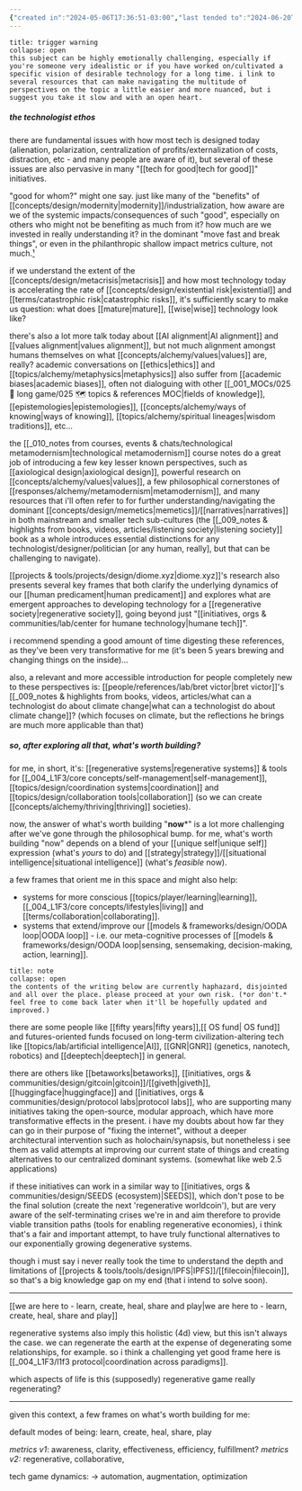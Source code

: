 ```yaml
---
{"created in":"2024-05-06T17:36:51-03:00","last tended to":"2024-06-20T17:20:44-03:00","tags":["inquiry","🌿"],"created":"2024-05-06T17:36:51.035-03:00","updated":"2025-01-22T15:28:58.417-03:00","notestage":["🌿"],"relevancescore":98,"dg-publish":true,"permalink":"/inquiries-and-heuristics/what-technology-is-actually-worth-building/","dgPassFrontmatter":true}
---
```


```ad-warning
title: trigger warning
collapse: open
this subject can be highly emotionally challenging, especially if you're someone very idealistic or if you have worked on/cultivated a specific vision of desirable technology for a long time. i link to several resources that can make navigating the multitude of perspectives on the topic a little easier and more nuanced, but i suggest you take it slow and with an open heart.
```

##### the technologist ethos

there are fundamental issues with how most tech is designed today (alienation, polarization, centralization of profits/externalization of costs, distraction, etc - and many people are aware of it), but several of these issues are also pervasive in many "[[tech for good\|tech for good]]" initiatives.

"good for whom?" might one say. just like many of the "benefits" of [[concepts/design/modernity\|modernity]]/industrialization, how aware are we of the systemic impacts/consequences of such "good", especially on others who might not be benefiting as much from it? how much are we invested in really understanding it? in the dominant "move fast and break things", or even in the philanthropic shallow impact metrics culture, not much.[¹](https://consilienceproject.org/technology-is-not-values-neutral-ending-the-reign-of-nihilistic-design-2/)

if we understand the extent of the [[concepts/design/metacrisis\|metacrisis]] and how most technology today is accelerating the rate of [[concepts/design/existential risk\|existential]] and [[terms/catastrophic risk\|catastrophic risks]], it's sufficiently scary to make us question: what does [[mature\|mature]], [[wise\|wise]] technology look like?

there's also a lot more talk today about [[AI alignment\|AI alignment]] and [[values alignment\|values alignment]], but not much alignment amongst humans themselves on what [[concepts/alchemy/values\|values]] are, really? academic conversations on [[ethics\|ethics]] and [[topics/alchemy/metaphysics\|metaphysics]] also suffer from [[academic biases\|academic biases]], often not dialoguing with other [[_001_MOCs/025 🔷 long game/025 🗺 topics & references MOC\|fields of knowledge]], [[epistemologies\|epistemologies]], [[concepts/alchemy/ways of knowing\|ways of knowing]], [[topics/alchemy/spiritual lineages\|wisdom traditions]], etc...

the [[_010_notes from courses, events & chats/technological metamodernism\|technological metamodernism]] course notes do a great job of introducing a few key lesser known perspectives, such as [[axiological design\|axiological design]], powerful research on [[concepts/alchemy/values\|values]], a few philosophical cornerstones of [[responses/alchemy/metamodernism\|metamodernism]], and many resources that i'll often refer to for further understanding/navigating the dominant [[concepts/design/memetics\|memetics]]/[[narratives\|narratives]] in both mainstream and smaller tech sub-cultures (the [[_009_notes & highlights from books, videos, articles/listening society\|listening society]] book as a whole introduces essential distinctions for any technologist/designer/politician [or any human, really], but that can be challenging to navigate).

[[projects & tools/projects/design/diome.xyz\|diome.xyz]]'s research also presents several key frames that both clarify the underlying dynamics of our [[human predicament\|human predicament]] and explores what are emergent approaches to developing technology for a [[regenerative society\|regenerative society]], going beyond just "[[initiatives, orgs & communities/lab/center for humane technology\|humane tech]]".

i recommend spending a good amount of time digesting these references, as they've been very transformative for me (it's been 5 years brewing and changing things on the inside)...

also, a relevant and more accessible introduction for people completely new to these perspectives is: [[people/references/lab/bret victor\|bret victor]]'s [[_009_notes & highlights from books, videos, articles/what can a technologist do about climate change\|what can a technologist do about climate change]]? (which focuses on climate, but the reflections he brings are much more applicable than that)

##### so, after exploring all that, what's worth building?

for me, in short, it's: [[regenerative systems\|regenerative systems]] & tools for [[_004_L1F3/core concepts/self-management\|self-management]], [[topics/design/coordination systems\|coordination]] and [[topics/design/collaboration tools\|collaboration]] (so we can create [[concepts/alchemy/thriving\|thriving]] societies).

now, the answer of what's worth building "**now***" is a lot more challenging after we've gone through the philosophical bump. for me, what's worth building "now" depends on a blend of your [[unique self\|unique self]] expression (what's *yours* to do) and [[strategy\|strategy]]/[[situational intelligence\|situational intelligence]] (what's *feasible* now).

a few frames that orient me in this space and might also help:

- systems for more conscious [[topics/player/learning\|learning]], [[_004_L1F3/core concepts/lifestyles\|living]] and [[terms/collaboration\|collaborating]].
- systems that extend/improve our [[models & frameworks/design/OODA loop\|OODA loop]] - i.e. our meta-cognitive processes of [[models & frameworks/design/OODA loop\|sensing, sensemaking, decision-making, action, learning]].


```ad-warning
title: note
collapse: open
the contents of the writing below are currently haphazard, disjointed and all over the place. please proceed at your own risk. (*or don't.* feel free to come back later when it'll be hopefully updated and improved.)
```

there are some people like [[fifty years\|fifty years]],[[ OS fund\| OS fund]] and futures-oriented funds focused on long-term civilization-altering tech like [[topics/lab/artificial intelligence\|AI]], [[GNR\|GNR]] (genetics, nanotech, robotics) and [[deeptech\|deeptech]] in general.

there are others like [[betaworks\|betaworks]], [[initiatives, orgs & communities/design/gitcoin\|gitcoin]]/[[giveth\|giveth]], [[huggingface\|huggingface]] and [[initiatives, orgs & communities/design/protocol labs\|protocol labs]], who are supporting many initiatives taking the open-source, modular approach, which have more transformative effects in the present. i have my doubts about how far they can go in their purpose of "fixing the internet", without a deeper architectural intervention such as holochain/synapsis, but nonetheless i see them as valid attempts at improving our current state of things and creating alternatives to our centralized dominant systems. (somewhat like web 2.5 applications)

if these initiatives can work in a similar way to [[initiatives, orgs & communities/design/SEEDS (ecosystem)\|SEEDS]], which don't pose to be the final solution (create the next 'regenerative worldcoin'), but are very aware of the self-terminating crises we're in and aim therefore to provide viable transition paths (tools for enabling regenerative economies), i think that's a fair and important attempt, to have truly functional alternatives to our exponentially growing degenerative systems.

though i must say i never really took the time to understand the depth and limitations of [[projects & tools/tools/design/IPFS\|IPFS]]/[[filecoin\|filecoin]], so that's a big knowledge gap on my end (that i intend to solve soon).

---

[[we are here to - learn, create, heal, share and play\|we are here to - learn, create, heal, share and play]]

regenerative systems also imply this holistic (4d) view, but this isn't always the case. we can regenerate the earth at the expense of degenerating some relationships, for example. so i think a challenging yet good frame here is [[_004_L1F3/l1f3 protocol\|coordination across paradigms]].

which aspects of life is this (supposedly) regenerative game really regenerating?

---

given this context, a few frames on what's worth building for me:



default modes of being: learn, create, heal, share, play

*metrics v1*: awareness, clarity, effectiveness, efficiency, fulfillment?
*metrics v2:* regenerative, collaborative, 

tech game dynamics:
-> automation, augmentation, optimization